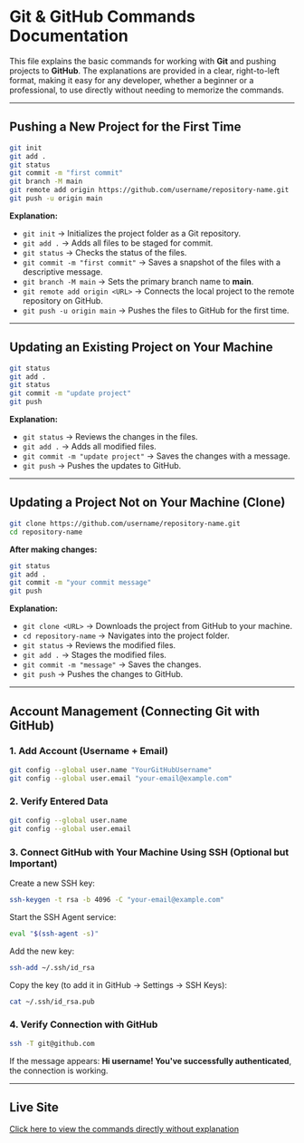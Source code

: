 # Git & GitHub Commands Documentation

This file explains the basic commands for working with **Git** and pushing projects to **GitHub**. The explanations are provided in a clear, right-to-left format, making it easy for any developer, whether a beginner or a professional, to use directly without needing to memorize the commands.

---

## Pushing a New Project for the First Time

```bash
git init
git add .
git status
git commit -m "first commit"
git branch -M main
git remote add origin https://github.com/username/repository-name.git
git push -u origin main
```

**Explanation:**
- `git init` → Initializes the project folder as a Git repository.
- `git add .` → Adds all files to be staged for commit.
- `git status` → Checks the status of the files.
- `git commit -m "first commit"` → Saves a snapshot of the files with a descriptive message.
- `git branch -M main` → Sets the primary branch name to **main**.
- `git remote add origin <URL>` → Connects the local project to the remote repository on GitHub.
- `git push -u origin main` → Pushes the files to GitHub for the first time.

---

## Updating an Existing Project on Your Machine

```bash
git status
git add .
git status
git commit -m "update project"
git push
```

**Explanation:**
- `git status` → Reviews the changes in the files.
- `git add .` → Adds all modified files.
- `git commit -m "update project"` → Saves the changes with a message.
- `git push` → Pushes the updates to GitHub.

---

## Updating a Project Not on Your Machine (Clone)

```bash
git clone https://github.com/username/repository-name.git
cd repository-name
```

**After making changes:**
```bash
git status
git add .
git commit -m "your commit message"
git push
```

**Explanation:**
- `git clone <URL>` → Downloads the project from GitHub to your machine.
- `cd repository-name` → Navigates into the project folder.
- `git status` → Reviews the modified files.
- `git add .` → Stages the modified files.
- `git commit -m "message"` → Saves the changes.
- `git push` → Pushes the changes to GitHub.

---

## Account Management (Connecting Git with GitHub)

### 1. Add Account (Username + Email)
```bash
git config --global user.name "YourGitHubUsername"
git config --global user.email "your-email@example.com"
```

### 2. Verify Entered Data
```bash
git config --global user.name
git config --global user.email
```

### 3. Connect GitHub with Your Machine Using SSH (Optional but Important)

Create a new SSH key:
```bash
ssh-keygen -t rsa -b 4096 -C "your-email@example.com"
```

Start the SSH Agent service:
```bash
eval "$(ssh-agent -s)"
```

Add the new key:
```bash
ssh-add ~/.ssh/id_rsa
```

Copy the key (to add it in GitHub → Settings → SSH Keys):
```bash
cat ~/.ssh/id_rsa.pub
```

### 4. Verify Connection with GitHub
```bash
ssh -T git@github.com
```
If the message appears: **Hi username! You've successfully authenticated**, the connection is working.

---

## Live Site

[Click here to view the commands directly without explanation](https://example.com)